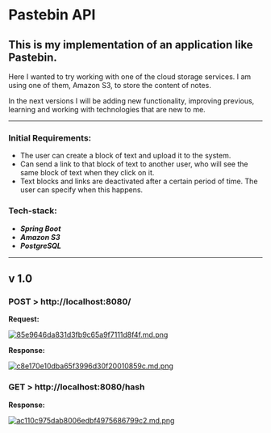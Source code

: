 # Pastebin API

## This is my implementation of an application like Pastebin.

Here I wanted to try working with one of the cloud storage services.
I am using one of them, Amazon S3, to store the content of notes.

In the next versions I will be adding new functionality, improving previous, learning and working with technologies that are new to me.

---

### Initial Requirements:
* The user can create a block of text and upload it to the system.
* Can send a link to that block of text to another user, who will see the same block of text when they click on it.
* Text blocks and links are deactivated after a certain period of time. The user can specify when this happens.

### Tech-stack:
* ***Spring Boot***
* ***Amazon S3***
* ***PostgreSQL***

---

## v 1.0

### POST > http://localhost:8080/

**Request:**

[![85e9646da831d3fb9c65a9f7111d8f4f.md.png](https://imgtr.ee/images/2023/07/13/85e9646da831d3fb9c65a9f7111d8f4f.md.png)](https://imgtr.ee/image/JtfR5)

**Response:**

[![c8e170e10dba65f3996d30f20010859c.md.png](https://imgtr.ee/images/2023/07/13/c8e170e10dba65f3996d30f20010859c.md.png)](https://imgtr.ee/image/Jtxnh)


### GET > http://localhost:8080/hash

**Response:**

[![ac110c975dab8006edbf4975686799c2.md.png](https://imgtr.ee/images/2023/07/13/ac110c975dab8006edbf4975686799c2.md.png)](https://imgtr.ee/image/JtkUb)


